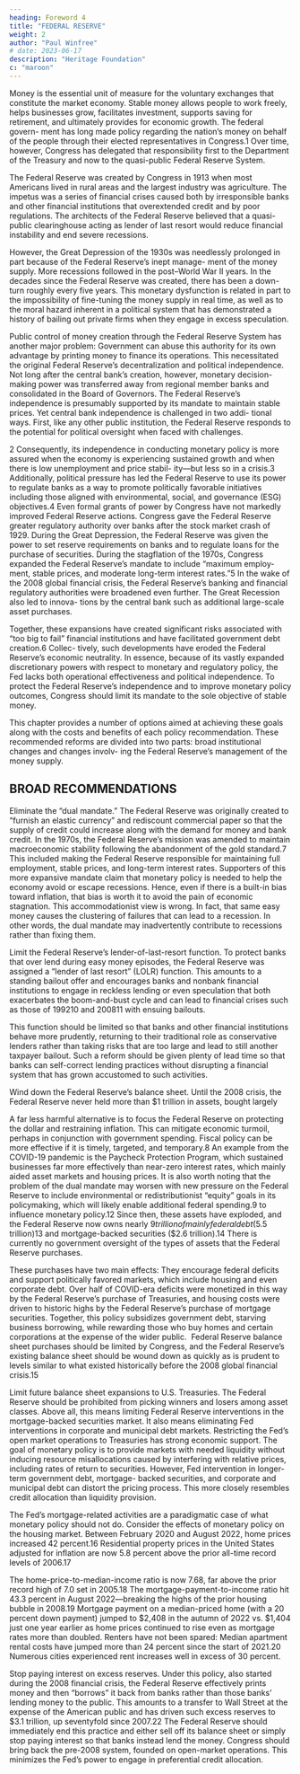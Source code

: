 ```yaml
---
heading: Foreword 4
title: "FEDERAL RESERVE"
weight: 2
author: "Paul Winfree"
# date: 2023-06-17
description: "Heritage Foundation"
c: "maroon"
---
```




Money is the essential unit of measure for the voluntary exchanges that constitute the market economy. Stable money allows people to work freely, helps businesses grow, facilitates investment, supports saving for retirement, and ultimately provides for economic growth. The federal govern- ment has long made policy regarding the nation’s money on behalf of the people through their elected representatives in Congress.1 Over time, however, Congress has delegated that responsibility first to the Department of the Treasury and now to the quasi-public Federal Reserve System.

The Federal Reserve was created by Congress in 1913 when most Americans lived in rural areas and the largest industry was agriculture. The impetus was a series of financial crises caused both by irresponsible banks and other financial institutions that overextended credit and by poor regulations. The architects of the Federal Reserve believed that a quasi-public clearinghouse acting as lender of last resort would reduce financial instability and end severe recessions.

However, the Great Depression of the 1930s was needlessly prolonged in part because of the Federal Reserve’s inept manage- ment of the money supply. More recessions followed in the post–World War II years. In the decades since the Federal Reserve was created, there has been a down- turn roughly every five years. This monetary dysfunction is related in part to the impossibility of fine-tuning the money supply in real time, as well as to the moral hazard inherent in a political system that has demonstrated a history of bailing out private firms when they engage in excess speculation.

Public control of money creation through the Federal Reserve System has another major problem: Government can abuse this authority for its own advantage by printing money to finance its operations. This necessitated the original Federal Reserve’s decentralization and political independence. Not long after the central bank’s creation, however, monetary decision-making power was transferred away from regional member banks and consolidated in the Board of Governors. The Federal Reserve’s independence is presumably supported by its mandate to maintain stable prices. Yet central bank independence is challenged in two addi- tional ways. First, like any other public institution, the Federal Reserve responds to the potential for political oversight when faced with challenges.

2 Consequently, its independence in conducting monetary policy is more assured when the economy is
experiencing sustained growth and when there is low unemployment and price stabil-
ity—but less so in a crisis.3 Additionally, political pressure has led the Federal Reserve
to use its power to regulate banks as a way to promote politically favorable initiatives
including those aligned with environmental, social, and governance (ESG) objectives.4
Even formal grants of power by Congress have not markedly improved Federal
Reserve actions. Congress gave the Federal Reserve greater regulatory authority
over banks after the stock market crash of 1929. During the Great Depression, the
Federal Reserve was given the power to set reserve requirements on banks and to
regulate loans for the purchase of securities. During the stagflation of the 1970s,
Congress expanded the Federal Reserve’s mandate to include “maximum employ-
ment, stable prices, and moderate long-term interest rates.”5 In the wake of the
2008 global financial crisis, the Federal Reserve’s banking and financial regulatory
authorities were broadened even further. The Great Recession also led to innova-
tions by the central bank such as additional large-scale asset purchases.


Together, these expansions have created significant risks associated with “too big to fail” financial institutions and have facilitated government debt creation.6 Collec- tively, such developments have eroded the Federal Reserve’s economic neutrality. In essence, because of its vastly expanded discretionary powers with respect to monetary and regulatory policy, the Fed lacks both operational effectiveness and political independence. To protect the Federal Reserve’s independence and to improve monetary policy outcomes, Congress should limit its mandate to the sole objective of stable money.

This chapter provides a number of options aimed at achieving these goals along
with the costs and benefits of each policy recommendation. These recommended
reforms are divided into two parts: broad institutional changes and changes involv-
ing the Federal Reserve’s management of the money supply.



## BROAD RECOMMENDATIONS

Eliminate the “dual mandate.” The Federal Reserve was originally created to “furnish an elastic currency” and rediscount commercial paper so that the supply of credit could increase along with the demand for money and bank credit. In the 1970s, the Federal Reserve’s mission was amended to maintain macroeconomic stability following the abandonment of the gold standard.7 This included making the Federal Reserve responsible for maintaining full employment, stable prices, and long-term interest rates. Supporters of this more expansive mandate claim that monetary policy is needed to help the economy avoid or escape recessions. Hence, even if there is a built-in bias toward inflation, that bias is worth it to avoid the pain of economic stagnation. This accommodationist view is wrong. In fact, that same easy money causes the clustering of failures that can lead to a recession. In other words, the dual mandate may inadvertently contribute to recessions rather than fixing them.

Limit the Federal Reserve’s lender-of-last-resort function. To protect banks that over lend during easy money episodes, the Federal Reserve was assigned a “lender of last resort” (LOLR) function. This amounts to a standing bailout offer and encourages banks and nonbank financial institutions to engage in reckless lending or even speculation that both exacerbates the boom-and-bust cycle and can lead to financial crises such as those of 199210 and 200811 with ensuing bailouts.

This function should be limited so that banks and other financial
institutions behave more prudently, returning to their traditional role as
conservative lenders rather than taking risks that are too large and lead to
still another taxpayer bailout. Such a reform should be given plenty of lead
time so that banks can self-correct lending practices without disrupting a
financial system that has grown accustomed to such activities.

Wind down the Federal Reserve’s balance sheet. Until the 2008 crisis,
the Federal Reserve never held more than $1 trillion in assets, bought largely

A far less harmful alternative is to focus the Federal Reserve on protecting the dollar and restraining inflation. This can mitigate economic turmoil, perhaps in conjunction with government spending. Fiscal policy can be more effective if it is timely, targeted, and temporary.8 An example from the COVID-19 pandemic is the Paycheck Protection Program, which sustained businesses far more effectively than near-zero interest rates, which mainly aided asset markets and housing prices. It is also worth noting that the problem of the dual mandate may worsen with new pressure on the Federal Reserve to include environmental or redistributionist “equity” goals in its policymaking, which will likely enable additional federal spending.9 to influence monetary policy.12 Since then, these assets have exploded, and the Federal Reserve now owns nearly $9 trillion of mainly federal debt ($5.5 trillion)13 and mortgage-backed securities ($2.6 trillion).14 There is currently no government oversight of the types of assets that the Federal Reserve purchases.


These purchases have two main effects: They encourage federal deficits
and support politically favored markets, which include housing and even
corporate debt. Over half of COVID-era deficits were monetized in this way
by the Federal Reserve’s purchase of Treasuries, and housing costs were
driven to historic highs by the Federal Reserve’s purchase of mortgage
securities. Together, this policy subsidizes government debt, starving
business borrowing, while rewarding those who buy homes and certain
corporations at the expense of the wider public.
﻿
Federal Reserve balance sheet purchases should be limited by Congress,
and the Federal Reserve’s existing balance sheet should be wound down as
quickly as is prudent to levels similar to what existed historically before the
2008 global financial crisis.15

Limit future balance sheet expansions to U.S. Treasuries. The Federal Reserve should be prohibited from picking winners and losers among asset classes. Above all, this means limiting Federal Reserve interventions in the mortgage-backed securities market. It also means eliminating Fed interventions in corporate and municipal debt markets. Restricting the Fed’s open market operations to Treasuries has strong economic support. The goal of monetary policy is to provide markets with needed liquidity without inducing resource misallocations caused by interfering with relative prices, including rates of return to securities. However, Fed intervention in longer-term government debt, mortgage- backed securities, and corporate and municipal debt can distort the pricing process. This more closely resembles credit allocation than liquidity provision.


The Fed’s mortgage-related activities are a paradigmatic case of what
monetary policy should not do. Consider the effects of monetary policy on
the housing market. Between February 2020 and August 2022, home prices
increased 42 percent.16 Residential property prices in the United States
adjusted for inflation are now 5.8 percent above the prior all-time record
levels of 2006.17 

The home-price-to-median-income ratio is now 7.68, far above the prior record high of 7.0 set in 2005.18 The mortgage-payment-to-income ratio hit 43.3 percent in August 2022—breaking the highs of the prior
housing bubble in 2008.19 Mortgage payment on a median-priced home (with
a 20 percent down payment) jumped to $2,408 in the autumn of 2022 vs.
$1,404 just one year earlier as home prices continued to rise even as mortgage
rates more than doubled. Renters have not been spared: Median apartment
rental costs have jumped more than 24 percent since the start of 2021.20
Numerous cities experienced rent increases well in excess of 30 percent.

Stop paying interest on excess reserves. Under this policy, also started
during the 2008 financial crisis, the Federal Reserve effectively prints
money and then “borrows” it back from banks rather than those banks’
lending money to the public. This amounts to a transfer to Wall Street at
the expense of the American public and has driven such excess reserves
to $3.1 trillion, up seventyfold since 2007.22 The Federal Reserve should
immediately end this practice and either sell off its balance sheet or simply
stop paying interest so that banks instead lend the money. Congress should
bring back the pre-2008 system, founded on open-market operations. This
minimizes the Fed’s power to engage in preferential credit allocation.
